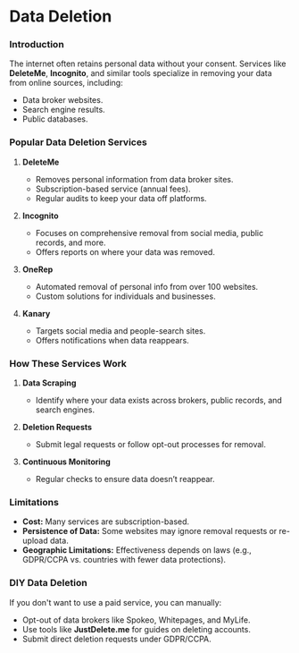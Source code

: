 # Data Deletion

### Introduction
The internet often retains personal data without your consent. Services like **DeleteMe**, **Incognito**, and similar tools specialize in removing your data from online sources, including:

- Data broker websites.
- Search engine results.
- Public databases.

### Popular Data Deletion Services

1. **DeleteMe**
   - Removes personal information from data broker sites.
   - Subscription-based service (annual fees).
   - Regular audits to keep your data off platforms.

2. **Incognito**
   - Focuses on comprehensive removal from social media, public records, and more.
   - Offers reports on where your data was removed.

3. **OneRep**
   - Automated removal of personal info from over 100 websites.
   - Custom solutions for individuals and businesses.

4. **Kanary**
   - Targets social media and people-search sites.
   - Offers notifications when data reappears.

### How These Services Work

1. **Data Scraping**
   - Identify where your data exists across brokers, public records, and search engines.

2. **Deletion Requests**
   - Submit legal requests or follow opt-out processes for removal.

3. **Continuous Monitoring**
   - Regular checks to ensure data doesn’t reappear.

### Limitations

- **Cost:** Many services are subscription-based.
- **Persistence of Data:** Some websites may ignore removal requests or re-upload data.
- **Geographic Limitations:** Effectiveness depends on laws (e.g., GDPR/CCPA vs. countries with fewer data protections).

### DIY Data Deletion

If you don't want to use a paid service, you can manually:

- Opt-out of data brokers like Spokeo, Whitepages, and MyLife.
- Use tools like **JustDelete.me** for guides on deleting accounts.
- Submit direct deletion requests under GDPR/CCPA.
